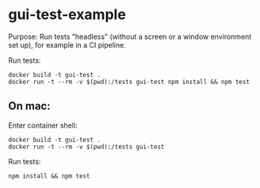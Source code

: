 # gui-test-example
Purpose: Run tests "headless" (without a screen or a window environment set up), for example in a CI pipeline.

Run tests:
```
docker build -t gui-test .
docker run -t --rm -v $(pwd):/tests gui-test npm install && npm test
```

## On mac:
Enter container shell:
```
docker build -t gui-test .
docker run -t --rm -v $(pwd):/tests gui-test
```
Run tests:
```
npm install && npm test
```